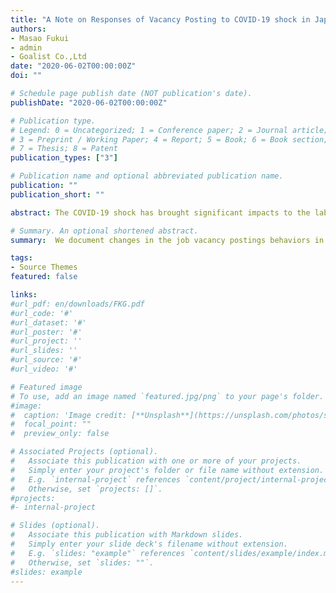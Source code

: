 ```yaml
---
title: "A Note on Responses of Vacancy Posting to COVID-19 shock in Japan"
authors:
- Masao Fukui
- admin
- Goalist Co.,Ltd
date: "2020-06-02T00:00:00Z"
doi: ""

# Schedule page publish date (NOT publication's date).
publishDate: "2020-06-02T00:00:00Z"

# Publication type.
# Legend: 0 = Uncategorized; 1 = Conference paper; 2 = Journal article;
# 3 = Preprint / Working Paper; 4 = Report; 5 = Book; 6 = Book section;
# 7 = Thesis; 8 = Patent
publication_types: ["3"]

# Publication name and optional abbreviated publication name.
publication: ""
publication_short: ""

abstract: The COVID-19 shock has brought significant impacts to the labor market all over the world, and Japan is not an exception. We document changes in the job vacancy postings behaviors in Japan using a new, unique microdata on online job postings. We find that the changes are hardly uniform across many dimensions. First, there were larger declines in the number of job vacancy postings for part-time jobs, services or manufacturing industries, production or services occupations, the largest or the smallest establishments, and lower skilled jobs. Second, we found little response of posted wages to COVID-19 shock, even though 30% of consecutively posted jobs change wages every month. Finally,  the posted wages are equally flexible both upward and downward, which implies little support for the downward nominal wage rigidity.

# Summary. An optional shortened abstract.
summary:  We document changes in the job vacancy postings behaviors in Japan using a new, unique microdata on online job postings.

tags:
- Source Themes
featured: false

links: 
#url_pdf: en/downloads/FKG.pdf
#url_code: '#'
#url_dataset: '#'
#url_poster: '#'
#url_project: ''
#url_slides: ''
#url_source: '#'
#url_video: '#'

# Featured image
# To use, add an image named `featured.jpg/png` to your page's folder. 
#image:
#  caption: 'Image credit: [**Unsplash**](https://unsplash.com/photos/s9CC2SKySJM)'
#  focal_point: ""
#  preview_only: false

# Associated Projects (optional).
#   Associate this publication with one or more of your projects.
#   Simply enter your project's folder or file name without extension.
#   E.g. `internal-project` references `content/project/internal-project/index.md`.
#   Otherwise, set `projects: []`.
#projects:
#- internal-project

# Slides (optional).
#   Associate this publication with Markdown slides.
#   Simply enter your slide deck's filename without extension.
#   E.g. `slides: "example"` references `content/slides/example/index.md`.
#   Otherwise, set `slides: ""`.
#slides: example
---
```


